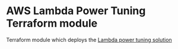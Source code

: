 # AWS Lambda Power Tuning Terraform module

Terraform module which deploys the [Lambda power tuning solution](https://github.com/alexcasalboni/aws-lambda-power-tuning)
